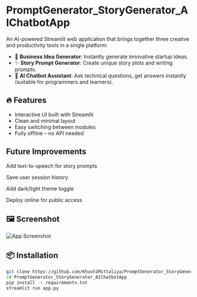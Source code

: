 # PromptGenerator_StoryGenerator_AIChatbotApp

An AI-powered Streamlit web application that brings together three creative and productivity tools in a single platform:

- 🚀 **Business Idea Generator**: Instantly generate innovative startup ideas.
- ✨ **Story Prompt Generator**: Create unique story plots and writing prompts.
- 🤖 **AI Chatbot Assistant**: Ask technical questions, get answers instantly (suitable for programmers and learners).

## 🔥 Features

- Interactive UI built with Streamlit
- Clean and minimal layout
- Easy switching between modules
- Fully offline – no API needed


## **Future Improvements**
Add text-to-speech for story prompts

Save user session history

Add dark/light theme toggle

Deploy online for public access

## 🖼️ Screenshot

![App Screenshot](https://github.com/KhushiMittaliya/PromptGenerator_StoryGenerator_AIChatbotApp/assets/YOUR_SCREENSHOT.png)

## 📦 Installation

```bash
git clone https://github.com/KhushiMittaliya/PromptGenerator_StoryGenerator_AIChatbotApp.git
cd PromptGenerator_StoryGenerator_AIChatbotApp
pip install -r requirements.txt
streamlit run app.py
